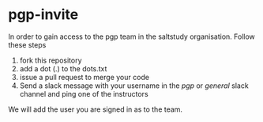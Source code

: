 # pgp-invite


In order to gain access to the pgp team in the saltstudy organisation. Follow these steps

1. fork this repository
2. add a dot (.) to the dots.txt
3. issue a pull request to merge your code
4. Send a slack message with your username in the _pgp_ or _general_ slack channel and ping one of the instructors

We will add the user you are signed in as to the team.
